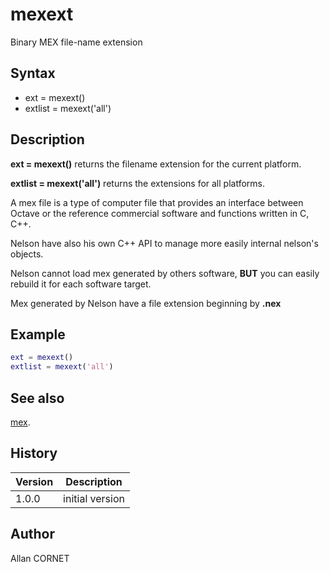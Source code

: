 

# mexext

Binary MEX file-name extension

## Syntax

- ext = mexext()
- extlist = mexext('all')

## Description


  <p><b>ext = mexext()</b> returns the filename extension for the current platform.</p>
  <p><b>extlist = mexext('all')</b> returns the extensions for all platforms.</p>
  <p>A mex file is a type of computer file that provides an interface between Octave or the reference commercial software and functions written in C, C++.</p>
  <p>Nelson have also his own C++ API to manage more easily internal nelson's objects.</p>
  <p/>
  <p>Nelson cannot load mex generated by others software, <b>BUT</b> you can easily rebuild it for each software target.</p>
  <p>Mex generated by Nelson have a file extension beginning by <b>.nex</b></p>


## Example

```matlab
ext = mexext()
extlist = mexext('all')
```

## See also

[mex](mex.md).
## History

|Version|Description|
|------|------|
|1.0.0|initial version|


## Author

Allan CORNET



